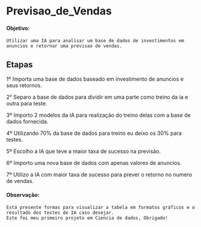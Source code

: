 # Previsao_de_Vendas

#### Objetivo:
	Utilizar uma IA para analisar um base de dados de investimentos em anuncios e retornar uma previsao de vendas.
	
## Etapas
1º Importa uma base de dados baseado em investimento de anuncios e seus retornos.

2° Separo a base de dados para dividir em uma parte como treino da ia e outra para teste.

3º Importo 2 modelos da IA para realização do treino delas com a base de dados fornecida.

4º Utilizando 70% da base de dados para treino eu deixo os 30% para testes.

5º Escolho a IA que teve a maior taxa de sucesso na previsão.

6º Importo uma nova base de dados com apenas valores de anuncios.

7º Utilizo a IA com maior taxa de sucesso para prever o retorno no numero de vendas.


#### Observação:
	Está presente formas para visualizar a tabela em formatos gráficos e o resultado dos testes de IA caso desejar.
	Este foi meu primeiro projeto em Ciencia de dados, Obrigado!
  
